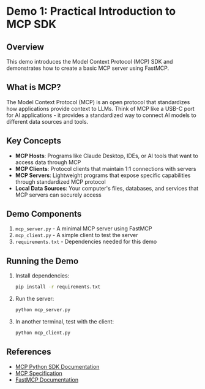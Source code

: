 # Demo 1: Practical Introduction to MCP SDK

## Overview

This demo introduces the Model Context Protocol (MCP) SDK and demonstrates how to create a basic MCP server using FastMCP.

## What is MCP?

The Model Context Protocol (MCP) is an open protocol that standardizes how applications provide context to LLMs. Think of MCP like a USB-C port for AI applications - it provides a standardized way to connect AI models to different data sources and tools.

## Key Concepts

- **MCP Hosts**: Programs like Claude Desktop, IDEs, or AI tools that want to access data through MCP
- **MCP Clients**: Protocol clients that maintain 1:1 connections with servers
- **MCP Servers**: Lightweight programs that expose specific capabilities through standardized MCP protocol
- **Local Data Sources**: Your computer's files, databases, and services that MCP servers can securely access

## Demo Components

1. `mcp_server.py` - A minimal MCP server using FastMCP
2. `mcp_client.py` - A simple client to test the server
3. `requirements.txt` - Dependencies needed for this demo

## Running the Demo

1. Install dependencies:
   ```bash
   pip install -r requirements.txt
   ```

2. Run the server:
   ```bash
   python mcp_server.py
   ```

3. In another terminal, test with the client:
   ```bash
   python mcp_client.py
   ```

## References

- [MCP Python SDK Documentation](https://github.com/modelcontextprotocol/python-sdk)
- [MCP Specification](https://modelcontextprotocol.io/specification)
- [FastMCP Documentation](https://github.com/modelcontextprotocol/python-sdk)
